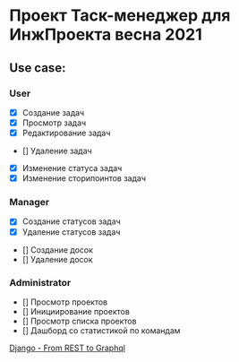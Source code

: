 # Проект Таск-менеджер для ИнжПроекта весна 2021

## Use case:

### User

- [x] Создание задач
- [x] Просмотр задач
- [x] Редактирование задач
- [] Удаление задач
- [x] Изменение статуса задач
- [x] Изменение сторипоинтов задач

### Manager

- [x] Создание статусов задач
- [x] Удаление статусов задач
- [] Создание досок
- [] Удаление досок

### Administrator

- [] Просмотр проектов
- [] Инициирование проектов
- [] Просмотр списка проектов
- [] Дашборд со статистикой по командам

[Django - From REST to Graphql](https://www.fullstacklabs.co/blog/django-graphene-rest-graphql)
